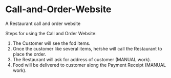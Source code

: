 # Call-and-Order-Website
A Restaurant call and order website

Steps for using the Call and Order Website:
1. The Customer will see the fod items.
2. Once the customer like several items, he/she will call the Restaurant to place the order.
3. The Restaurant will ask for address of customer (MANUAL work).
4. Food will be delivered to customer along the Payment Receipt (MANUAL work).
